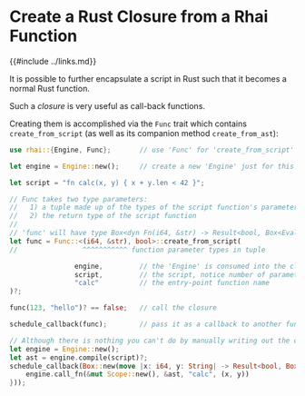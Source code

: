 Create a Rust Closure from a Rhai Function
=========================================

{{#include ../links.md}}

It is possible to further encapsulate a script in Rust such that it becomes a normal Rust function.

Such a _closure_ is very useful as call-back functions.

Creating them is accomplished via the `Func` trait which contains `create_from_script`
(as well as its companion method `create_from_ast`):

```rust , no_run
use rhai::{Engine, Func};       // use 'Func' for 'create_from_script'

let engine = Engine::new();     // create a new 'Engine' just for this

let script = "fn calc(x, y) { x + y.len < 42 }";

// Func takes two type parameters:
//   1) a tuple made up of the types of the script function's parameters
//   2) the return type of the script function
//
// 'func' will have type Box<dyn Fn(i64, &str) -> Result<bool, Box<EvalAltResult>>> and is callable!
let func = Func::<(i64, &str), bool>::create_from_script(
//                ^^^^^^^^^^^ function parameter types in tuple

                engine,         // the 'Engine' is consumed into the closure
                script,         // the script, notice number of parameters must match
                "calc"          // the entry-point function name
)?;

func(123, "hello")? == false;   // call the closure

schedule_callback(func);        // pass it as a callback to another function

// Although there is nothing you can't do by manually writing out the closure yourself...
let engine = Engine::new();
let ast = engine.compile(script)?;
schedule_callback(Box::new(move |x: i64, y: String| -> Result<bool, Box<EvalAltResult>> {
    engine.call_fn(&mut Scope::new(), &ast, "calc", (x, y))
}));
```
